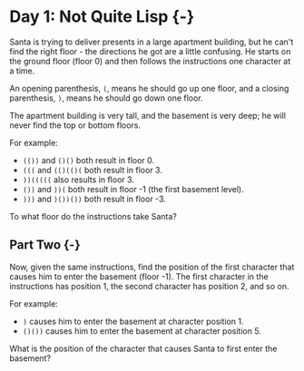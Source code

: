 # Day 1: Not Quite Lisp {-}

Santa is trying to deliver presents in a large apartment building, but he can't
find the right floor - the directions he got are a little confusing. He starts
on the ground floor (floor 0) and then follows the instructions one character at
a time.

An opening parenthesis, `(`, means he should go up one floor, and a closing
parenthesis, `)`, means he should go down one floor.

The apartment building is very tall, and the basement is very deep; he will
never find the top or bottom floors.

For example:

+ `(())` and `()()` both result in floor 0.
+ `(((` and `(()(()(` both result in floor 3.
+ `))(((((` also results in floor 3.
+ `())` and `))(` both result in floor -1 (the first basement level).
+ `)))` and `)())())` both result in floor -3.

To what floor do the instructions take Santa?

## Part Two {-}

Now, given the same instructions, find the position of the first character that
causes him to enter the basement (floor -1). The first character in the
instructions has position 1, the second character has position 2, and so on.

For example:

+ `)` causes him to enter the basement at character position 1.
+ `()())` causes him to enter the basement at character position 5.

What is the position of the character that causes Santa to first enter the basement?

